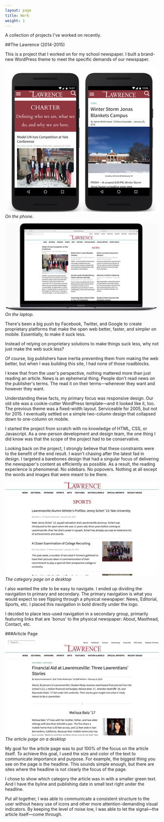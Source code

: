 ```yaml
---
layout: page
title: Work
weight: 1
---
```


A collection of projects I've worked on recently.

##The Lawrence (2014-2015)

This is a project that I worked on for my school newspaper. I built a brand-new WordPress theme to meet the specific demands of our newspaper.

![The Lawrence Phone](/assets/2015/01/the-lawrence-phone.png)*On the phone.*

![The Lawrence Laptop](/assets/2015/01/the-lawrence-laptop.jpg)*On the laptop.*

There's been a big push by Facebook, Twitter, and Google to create proprietary platforms that make the open web better, faster, and simpler on mobile. Essentially, to make it suck less.

Instead of relying on proprietary solutions to make things suck less, why not just make the web suck less?

Of course, big publishers have inertia preventing them from making the web better, but when I was building this site, I had none of those roadblocks.

I knew that from the user's perspective, nothing mattered more than just reading an article. News is an ephemeral thing. People don't read news on the publisher's terms. The read it on their terms—whenever they want and however they want.

Understanding these facts, my primary focus was responsive design. Our old site was a cookie-cutter WordPress template—and it looked like it, too. The previous theme was a fixed-width layout. Serviceable for 2005, but not for 2015. I eventually settled on a simple two-column design that collapsed down to one-column on mobile.

I started the project from scratch with no knowledge of HTML, CSS, or Javascript. As a one-person development and design team, the one thing I did know was that the scope of the project had to be conservative.

Looking back on the project, I strongly believe that these constraints were to the benefit of the end result. I wasn't chasing after the latest fad in design. I targeted a barebones design that had a singular focus of delivering the newspaper's content as efficiently as possible. As a result, the reading experience is phenomenal. No sidebars. No popovers. Nothing at all except the words and images that were meant to be there.

![The Lawrence Desktop Category](/assets/2015/01/the-lawrence-desktop-category.png)*The category page on a desktop*

I also wanted the site to be easy to navigate. I ended up dividing the navigation to primary and secondary. The primary navigation is what you would expect to see flipping through a physical newspaper: News, Editorial, Sports, etc. I placed this navigation in bold directly under the logo.

I decided to place less-used navigation in a secondary group, primarily featuring links that are 'bonus' to the physical newspaper: About, Masthead, Contact, etc.

###Article Page

![The Lawrence Desktop Article](/assets/2015/01/the-lawrence-desktop-article.png)*The article page on a desktop*

My goal for the article page was to put 100% of the focus on the article itself.
To achieve this goal, I used the size and color of the text to communicate importance and purpose. For example, the biggest thing you see on the page is the headline. This sounds simple enough, but there are sites where the headline is not clearly the focus of the page.

I chose to show which category the article was in with a smaller green text. And I have the byline and publishing date in small text right under the headline.

Put all together, I was able to communicate a consistent structure to the user without heavy use of icons and other more attention-demanding visual indicators. By keeping the level of noise low, I was able to let the signal—the article itself—come through.

